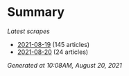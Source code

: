 # Summary
*Latest scrapes*
* [2021-08-19](https://github.com/nuuuwan/news_lk/blob/data/news_lk.2021-08-19.json) (145 articles)
* [2021-08-20](https://github.com/nuuuwan/news_lk/blob/data/news_lk.2021-08-20.json) (24 articles)

*Generated at 10:08AM, August 20, 2021*